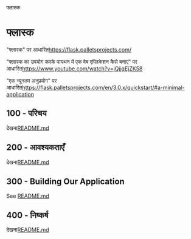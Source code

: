 फ्लास्क

# फ्लास्क

"फ्लास्क" पर आधारित<https://flask.palletsprojects.com/>

"फ्लास्क का उपयोग करके पायथन में एक वेब एप्लिकेशन कैसे बनाएं" पर आधारित<https://www.youtube.com/watch?v=jQjjqEjZK58>

"एक न्यूनतम अनुप्रयोग" पर आधारित<https://flask.palletsprojects.com/en/3.0.x/quickstart/#a-minimal-application>

## 100 - परिचय

देखना[README.md](./100/README.md)

## 200 - आवश्यकताएँ

देखना[README.md](./200/README.md)

## 300 - Building Our Application

See [README.md](./300/README.md)

## 400 - निष्कर्ष

देखना[README.md](./400/README.md)

